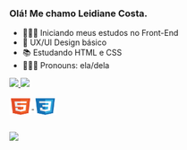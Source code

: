 ### Olá! Me chamo Leidiane Costa. 


- 👩🏾‍💻 Iniciando meus estudos no Front-End
- 🎨 UX/UI Design básico
- 📚 Estudando HTML e CSS
- 🙋🏾‍♀️ Pronouns: ela/dela

<div>
<a href="https://github.com/leidiane-costa">
<img height="180em" src="https://github-readme-stats.vercel.app/api?username=leidiane-costa&show_icons=true&theme=dracula&include_all_commits=true&count_private=true"/>
<img height="180em" src="https://github-readme-stats.vercel.app/api/top-langs/?username=leidiane-costa&layout=compact&langs_count=7&theme=dracula"/>
</div>
<div style="display: inline_block"><br>
  <img align="center" alt="Leidiane-HTML" height="30" width="40" src="https://raw.githubusercontent.com/devicons/devicon/master/icons/html5/html5-original.svg">
  <img align="center" alt="Leidiane-CSS" height="30" width="40" src="https://raw.githubusercontent.com/devicons/devicon/master/icons/css3/css3-original.svg">
</div>

##

<div>
 <a href = "leidiane.c0574@gmail.com"><img src="https://img.shields.io/badge/-Gmail-%23333?style=for-the-badge&logo=gmail&logoColor=white" target="_blank"></a>
</div>

